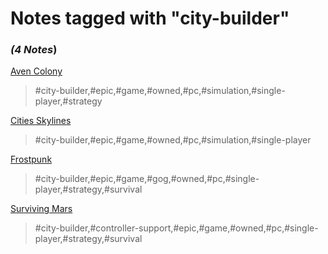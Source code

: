 # Notes tagged with "city-builder"

### _(4 Notes_)

[Aven Colony](./../Aven%20Colony.html)
> #city-builder,#epic,#game,#owned,#pc,#simulation,#single-player,#strategy

[Cities Skylines](./../Cities%20Skylines.html)
> #city-builder,#epic,#game,#owned,#pc,#simulation,#single-player

[Frostpunk](./../Frostpunk.html)
> #city-builder,#epic,#game,#gog,#owned,#pc,#single-player,#strategy,#survival

[Surviving Mars](./../Surviving%20Mars.html)
> #city-builder,#controller-support,#epic,#game,#owned,#pc,#single-player,#strategy,#survival

